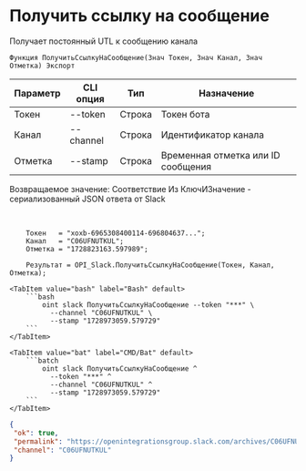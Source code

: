 ﻿---
sidebar_position: 6
---

# Получить ссылку на сообщение
 Получает постоянный UTL к сообщению канала



`Функция ПолучитьСсылкуНаСообщение(Знач Токен, Знач Канал, Знач Отметка) Экспорт`

  | Параметр | CLI опция | Тип | Назначение |
  |-|-|-|-|
  | Токен | --token | Строка | Токен бота |
  | Канал | --channel | Строка | Идентификатор канала |
  | Отметка | --stamp | Строка | Временная отметка или ID сообщения |

  
  Возвращаемое значение:   Соответствие Из КлючИЗначение - сериализованный JSON ответа от Slack

<br/>




```bsl title="Пример кода"
    Токен   = "xoxb-6965308400114-696804637...";
    Канал   = "C06UFNUTKUL";
    Отметка = "1728823163.597989";

    Результат = OPI_Slack.ПолучитьСсылкуНаСообщение(Токен, Канал, Отметка);
```
    

 <Tabs>
  
    <TabItem value="bash" label="Bash" default>
        ```bash
            oint slack ПолучитьСсылкуНаСообщение --token "***" \
              --channel "C06UFNUTKUL" \
              --stamp "1728973059.579729"
        ```
    </TabItem>
  
    <TabItem value="bat" label="CMD/Bat" default>
        ```batch
            oint slack ПолучитьСсылкуНаСообщение ^
              --token "***" ^
              --channel "C06UFNUTKUL" ^
              --stamp "1728973059.579729"
        ```
    </TabItem>
</Tabs>


```json title="Результат"
{
 "ok": true,
 "permalink": "https://openintegrationsgroup.slack.com/archives/C06UFNUTKUL/p1728409447484679",
 "channel": "C06UFNUTKUL"
}
```
